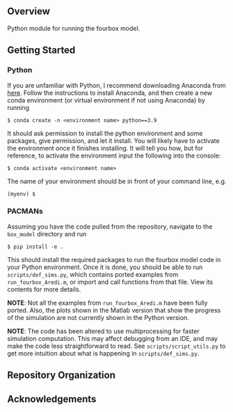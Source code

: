 ## Overview
Python module for running the fourbox model. 

## Getting Started


### Python
If you are unfamiliar with Python, I recommend downloading Anaconda from 
[here](https://www.anaconda.com/products/individual). Follow the instructions to install Anaconda, and then create a 
new conda environment (or virtual environment if not using Anaconda) by running

```
$ conda create -n <environment name> python==3.9
```

It should ask permission to install the python environment and some packages, give permission, and let it install. 
You will likely have to activate the environment once it finishes installing. It will tell you how, but for reference,
to activate the environment input the following into the console:

```commandline
$ conda activate <environment name>
```

The name of your environment should be in front of your command line, e.g. 

```commandline
(myenv) $ 
```

### PACMANs

Assuming you have the code pulled from the repository, navigate to the `box_model` directory and run

```
$ pip install -e .
```

This should install the required packages to run the fourbox model code in your Python environment. Once it is done, you should be able to run `scripts/def_sims.py`, which contains ported examples from `run_fourbox_Aredi.m`, or import and call functions from that file. 
View its contents for more details.

**NOTE**: Not all the examples from `run_fourbox_Aredi.m` have been fully ported. Also, the plots shown in the Matlab version that show the progress of the simulation are not currently shown in the Python version. 

**NOTE**: The code has been altered to use multiprocessing for faster simulation computation. This may affect debugging from an IDE, and may make the code less straightforward to read. See `scripts/script_utils.py` to get more intuition about what is happening in `scripts/def_sims.py`.

## Repository Organization

## Acknowledgements
